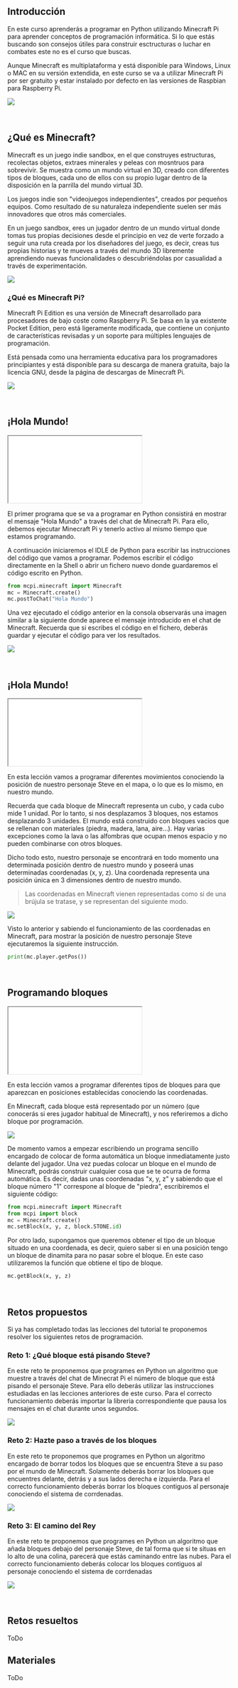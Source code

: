 ## Introducción

En este curso aprenderás a programar en Python utilizando Minecraft Pi para aprender conceptos de programación informática. Si lo que estás buscando son consejos útiles para construir esctructuras o luchar en combates este no es el curso que buscas.

Aunque Minecraft es multiplataforma y está disponible para Windows, Linux o MAC en su versión extendida, en este curso se va a utilizar Minecraft Pi por ser gratuito y estar instalado por defecto en las versiones de Raspbian para Raspberry Pi.

![](img/python-en-minecraft-pi.png)



<br />



## ¿Qué es Minecraft?

Minecraft es un juego indie sandbox, en el que construyes estructuras, recolectas objetos, extraes minerales y peleas con mosntruos para sobrevivir. Se muestra como un mundo virtual en 3D, creado con diferentes tipos de bloques, cada uno de ellos con su propio lugar dentro de la disposición en la parrilla del mundo virtual 3D.

Los juegos indie son "videojuegos independientes", creados por pequeños equipos. Como resultado de su naturaleza independiente suelen ser más innovadores que otros más comerciales.

En un juego sandbox, eres un jugador dentro de un mundo virtual donde tomas tus propias decisiones desde el principio en vez de verte forzado a seguir una ruta creada por los diseñadores del juego, es decir, creas tus propias historias y te mueves a través del mundo 3D libremente aprendiendo nuevas funcionalidades o descubriéndolas por casualidad a través de experimentación.

![](img/minecraft.png)

### ¿Qué es Minecraft Pi?

Minecraft Pi Edition es una versión de Minecraft desarrollado para procesadores de bajo coste como Raspberry Pi. Se basa en la ya existente Pocket Edition, pero está ligeramente modificada, que contiene un conjunto de características revisadas y un soporte para múltiples lenguajes de programación.

Está pensada como una herramienta educativa para los programadores principiantes y está disponible para su descarga de manera gratuita, bajo la licencia GNU, desde la página de descargas de Minecraft Pi.

![](img/minecraft-pi.png)


<br />



## ¡Hola Mundo!

<div class="iframe">
  <iframe src="//www.youtube.com/embed/s7f9oTdf3dI" allowfullscreen></iframe>
</div>

El primer programa que se va a programar en Python consistirá en mostrar el mensaje "Hola Mundo" a través del chat de Minecraft Pi. Para ello, debemos ejecutar Minecraft Pi y tenerlo activo al mismo tiempo que estamos programando.

A continuación iniciaremos el IDLE de Python para escribir las instrucciones del código que vamos a programar. Podemos escribir el código directamente en la Shell o abrir un fichero nuevo donde guardaremos el código escrito en Python.

```python
from mcpi.minecraft import Minecraft
mc = Minecraft.create()
mc.postToChat("Hola Mundo")
```

Una vez ejecutado el código anterior en la consola observarás una imagen similar a la siguiente donde aparece el mensaje introducido en el chat de Minecraft. Recuerda que si escribes el código en el fichero, deberás guardar y ejecutar el código para ver los resultados.

![](img/hola-mundo.png)



<br />



## ¡Hola Mundo!

<div class="iframe">
  <iframe src="//www.youtube.com/embed/pfUBQU1uyg8" allowfullscreen></iframe>
</div>

En esta lección vamos a programar diferentes movimientos conociendo la posición de nuestro personaje Steve en el mapa, o lo que es lo mismo, en nuestro mundo.

Recuerda que cada bloque de Minecraft representa un cubo, y cada cubo mide 1 unidad. Por lo tanto, si nos desplazamos 3 bloques, nos estamos desplazando 3 unidades. El mundo está construido con bloques vacios que se rellenan con materiales (piedra, madera, lana, aire...). Hay varias excepciones como la lava o las alfombras que ocupan menos espacio y no pueden combinarse con otros bloques.

Dicho todo esto, nuestro personaje se encontrará en todo momento una determinada posición dentro de nuestro mundo y poseerá unas determinadas coordenadas (x, y, z). Una coordenada representa una posición única en 3 dimensiones dentro de nuestro mundo.

> Las coordenadas en Minecraft vienen representadas como si de una brújula se tratase, y se representan del siguiente modo.

![](img/brujula.png)

Visto lo anterior y sabiendo el funcionamiento de las coordenadas en Minecraft, para mostrar la posición de nuestro personaje Steve ejecutaremos la siguiente instrucción.

```python
print(mc.player.getPos())
```



<br />



## Programando bloques

<div class="iframe">
  <iframe src="//www.youtube.com/embed/_-8kmz22MyY" allowfullscreen></iframe>
</div>

En esta lección vamos a programar diferentes tipos de bloques para que aparezcan en posiciones establecidas conociendo las coordenadas.

En Minecraft, cada bloque está representado por un número (que conocerás si eres jugador habitual de Minecraft), y nos referiremos a dicho bloque por programación.

![](img/bloques.png)

De momento vamos a empezar escribiendo un programa sencillo encargado de colocar de forma automática un bloque inmediatamente justo delante del jugador. Una vez puedas colocar un bloque en el mundo de Minecraft, podrás construir cualquier cosa que se te ocurra de forma automática. Es decir, dadas unas coordenadas "x, y, z" y sabiendo que el bloque número "1" correspone al bloque de "piedra", escribiremos el siguiente código:

```python
from mcpi.minecraft import Minecraft
from mcpi import block
mc = Minecraft.create()
mc.setBlock(x, y, z, block.STONE.id)
```

Por otro lado, supongamos que queremos obtener el tipo de un bloque situado en una coordenada, es decir, quiero saber si en una posición tengo un bloque de dinamita para no pasar sobre el bloque. En este caso utilizaremos la función que obtiene el tipo de bloque.

```python
mc.getBlock(x, y, z)
```



<br />



## Retos propuestos

Si ya has completado todas las lecciones del tutorial te proponemos resolver los siguientes retos de programación.

### Reto 1: ¿Qué bloque está pisando Steve?

En este reto te proponemos que programes en Python un algoritmo que muestre a través del chat de Minecrat Pi el número de bloque que está pisando el personaje Steve. Para ello deberás utilizar las instrucciones estudiadas en las lecciones anteriores de este curso. Para el correcto funcionamiento deberás importar la libreria correspondiente que pausa los mensajes en el chat durante unos segundos.

![](img/reto-1.png)

### Reto 2: Hazte paso a través de los bloques

En este reto te proponemos que programes en Python un algoritmo encargado de borrar todos los bloques que se encuentra Steve a su paso por el mundo de Minecraft. Solamente deberás borrar los bloques que encuentres delante, detrás y a sus lados derecha e izquierda. Para el correcto funcionamiento deberás borrar los bloques contiguos al personaje conociendo el sistema de corrdenadas.

![](img/reto-2.png)

### Reto 3: El camino del Rey

En este reto te proponemos que programes en Python un algoritmo que añada bloques debajo del personaje Steve, de tal forma que si te situas en lo alto de una colina, parecerá que estás caminando entre las nubes. Para el correcto funcionamiento deberás colocar los bloques contiguos al personaje conociendo el sistema de corrdenadas

![](img/reto-3.png)



<br />



## Retos resueltos

ToDo

## Materiales

ToDo